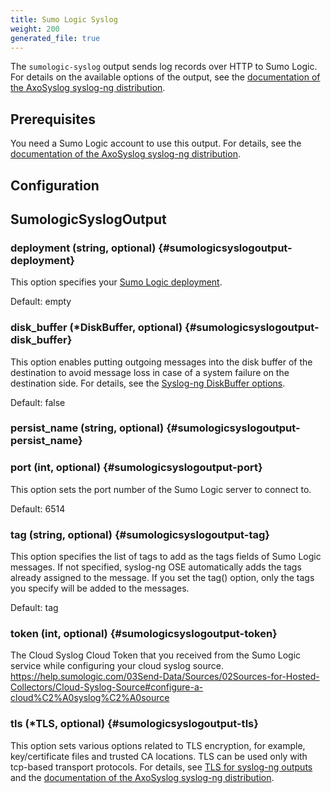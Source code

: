```yaml
---
title: Sumo Logic Syslog
weight: 200
generated_file: true
---
```


The `sumologic-syslog` output sends log records over HTTP to Sumo Logic. For details on the available options of the output, see the [documentation of the AxoSyslog syslog-ng distribution](https://axoflow.com/docs/axosyslog-core/chapter-destinations/destination-sumologic-intro/destination-sumologic-options/).

## Prerequisites

You need a Sumo Logic account to use this output. For details, see the [documentation of the AxoSyslog syslog-ng distribution](https://axoflow.com/docs/axosyslog-core/chapter-destinations/destination-sumologic-intro/).


## Configuration
## SumologicSyslogOutput

### deployment (string, optional) {#sumologicsyslogoutput-deployment}

This option specifies your [Sumo Logic deployment](https://help.sumologic.com/APIs/General-API-Information/Sumo-Logic-Endpoints-by-Deployment-and-Firewall-Security).

Default: empty

### disk_buffer (*DiskBuffer, optional) {#sumologicsyslogoutput-disk_buffer}

This option enables putting outgoing messages into the disk buffer of the destination to avoid message loss in case of a system failure on the destination side. For details, see the [Syslog-ng DiskBuffer options](../disk_buffer/).

Default: false

### persist_name (string, optional) {#sumologicsyslogoutput-persist_name}


### port (int, optional) {#sumologicsyslogoutput-port}

This option sets the port number of the Sumo Logic server to connect to.

Default: 6514

### tag (string, optional) {#sumologicsyslogoutput-tag}

This option specifies the list of tags to add as the tags fields of Sumo Logic messages. If not specified, syslog-ng OSE automatically adds the tags already assigned to the message. If you set the tag() option, only the tags you specify will be added to the messages.

Default: tag

### token (int, optional) {#sumologicsyslogoutput-token}

The Cloud Syslog Cloud Token that you received from the Sumo Logic service while configuring your cloud syslog source. https://help.sumologic.com/03Send-Data/Sources/02Sources-for-Hosted-Collectors/Cloud-Syslog-Source#configure-a-cloud%C2%A0syslog%C2%A0source 

### tls (*TLS, optional) {#sumologicsyslogoutput-tls}

This option sets various options related to TLS encryption, for example, key/certificate files and trusted CA locations. TLS can be used only with tcp-based transport protocols. For details, see [TLS for syslog-ng outputs](../tls/) and the [documentation of the AxoSyslog syslog-ng distribution](https://axoflow.com/docs/axosyslog-core/chapter-encrypted-transport-tls/tlsoptions/).


